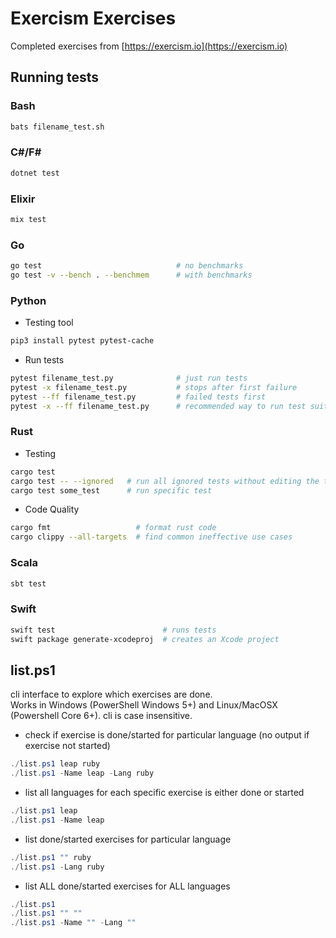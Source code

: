 # Exercism Exercises

Completed exercises from [https://exercism.io](https://exercism.io)

## Running tests

### Bash

```bash
bats filename_test.sh
```

### C#/F#

```bash
dotnet test
```

### Elixir

```bash
mix test
```

### Go

```bash
go test                              # no benchmarks
go test -v --bench . --benchmem      # with benchmarks
```

### Python

- Testing tool

```bash
pip3 install pytest pytest-cache
```

- Run tests

```bash
pytest filename_test.py              # just run tests
pytest -x filename_test.py           # stops after first failure
pytest --ff filename_test.py         # failed tests first
pytest -x --ff filename_test.py      # recommended way to run test suite
```

### Rust

- Testing

```bash
cargo test
cargo test -- --ignored   # run all ignored tests without editing the tests
cargo test some_test      # run specific test
```

- Code Quality

```bash
cargo fmt                   # format rust code
cargo clippy --all-targets  # find common ineffective use cases
```

### Scala

```bash
sbt test
```

### Swift

```bash
swift test                        # runs tests
swift package generate-xcodeproj  # creates an Xcode project
```

## list.ps1

cli interface to explore which exercises are done. <br />
Works in Windows (PowerShell Windows 5+) and Linux/MacOSX (Powershell Core 6+).
cli is case insensitive.

* check if exercise is done/started for particular language (no output if exercise not started)

```powershell
./list.ps1 leap ruby
./list.ps1 -Name leap -Lang ruby
```

* list all languages for each specific exercise is either done or started

```powershell
./list.ps1 leap
./list.ps1 -Name leap
```

* list done/started exercises for particular language

```powershell
./list.ps1 "" ruby
./list.ps1 -Lang ruby
```

* list ALL done/started exercises for ALL languages

```powershell
./list.ps1
./list.ps1 "" ""
./list.ps1 -Name "" -Lang ""
```
